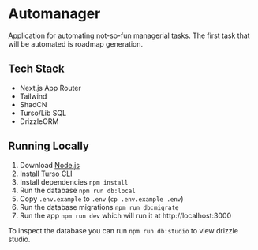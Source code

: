 # Automanager

Application for automating not-so-fun managerial tasks. The first task that will be automated is roadmap generation.

## Tech Stack

- Next.js App Router
- Tailwind
- ShadCN
- Turso/Lib SQL
- DrizzleORM

## Running Locally

1. Download [Node.js](https://nodejs.org/en/download)
2. Install [Turso CLI](https://docs.turso.tech/cli/installation)
3. Install dependencies `npm install`
4. Run the database `npm run db:local`
5. Copy `.env.example` to `.env` (`cp .env.example .env`)
6. Run the database migrations `npm run db:migrate`
7. Run the app `npm run dev` which will run it at http://localhost:3000

To inspect the database you can run `npm run db:studio` to view drizzle studio.
